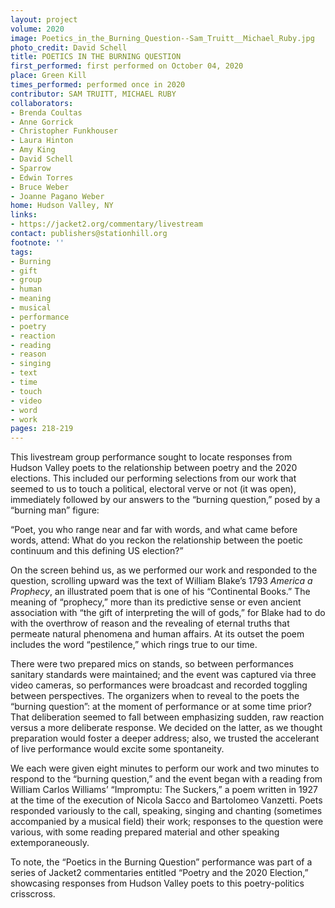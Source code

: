 ```yaml
---
layout: project
volume: 2020
image: Poetics_in_the_Burning_Question--Sam_Truitt__Michael_Ruby.jpg
photo_credit: David Schell
title: POETICS IN THE BURNING QUESTION
first_performed: first performed on October 04, 2020
place: Green Kill
times_performed: performed once in 2020
contributor: SAM TRUITT, MICHAEL RUBY
collaborators:
- Brenda Coultas
- Anne Gorrick
- Christopher Funkhouser
- Laura Hinton
- Amy King
- David Schell
- Sparrow
- Edwin Torres
- Bruce Weber
- Joanne Pagano Weber
home: Hudson Valley, NY
links:
- https://jacket2.org/commentary/livestream
contact: publishers@stationhill.org
footnote: ''
tags:
- Burning
- gift
- group
- human
- meaning
- musical
- performance
- poetry
- reaction
- reading
- reason
- singing
- text
- time
- touch
- video
- word
- work
pages: 218-219
---
```




This livestream group performance sought to locate responses from Hudson Valley poets to the relationship between poetry and the 2020 elections. This included our performing selections from our work that seemed to us to touch a political, electoral verve or not (it was open), immediately followed by our answers to the “burning question,” posed by a “burning man” figure: 

“Poet, you who range near and far with words, and what came before words, attend: What do you reckon the relationship between the poetic continuum and this defining US election?”

On the screen behind us, as we performed our work and responded to the question, scrolling upward was the text of William Blake’s 1793 *America a Prophecy*, an illustrated poem that is one of his “Continental Books.” The meaning of “prophecy,” more than its predictive sense or even ancient association with “the gift of interpreting the will of gods,” for Blake had to do with the overthrow of reason and the revealing of eternal truths that permeate natural phenomena and human affairs. At its outset the poem includes the word “pestilence,” which rings true to our time.

There were two prepared mics on stands, so between performances sanitary standards were maintained; and the event was captured via three video cameras, so performances were broadcast and recorded toggling between perspectives. 
The organizers when to reveal to the poets the “burning question”: at the moment of performance or at some time prior? That deliberation seemed to fall between emphasizing sudden, raw reaction versus a more deliberate response. We decided on the latter, as we thought preparation would foster a deeper address; also, we trusted the accelerant of live performance would excite some spontaneity. 

We each were given eight minutes to perform our work and two minutes to respond to the “burning question,” and the event began with a reading from William Carlos Williams’ “Impromptu: The Suckers,” a poem written in 1927 at the time of the execution of Nicola Sacco and Bartolomeo Vanzetti. Poets responded variously to the call, speaking, singing and chanting (sometimes accompanied by a musical field) their work; responses to the question were various, with some reading prepared material and other speaking extemporaneously. 

To note, the “Poetics in the Burning Question” performance was part of a series of Jacket2 commentaries entitled “Poetry and the 2020 Election,” showcasing responses from Hudson Valley poets to this poetry-politics crisscross.
